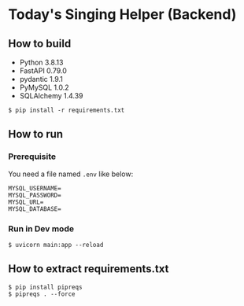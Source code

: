 # Today's Singing Helper (Backend)

## How to build

* Python 3.8.13
* FastAPI 0.79.0
* pydantic 1.9.1
* PyMySQL 1.0.2 
* SQLAlchemy 1.4.39

```shell
$ pip install -r requirements.txt
```

## How to run

### Prerequisite

You need a file named `.env` like below:

```properties
MYSQL_USERNAME=
MYSQL_PASSWORD=
MYSQL_URL=
MYSQL_DATABASE=
```

### Run in Dev mode

```shell
$ uvicorn main:app --reload
```

## How to extract requirements.txt

```shell
$ pip install pipreqs
$ pipreqs . --force
```